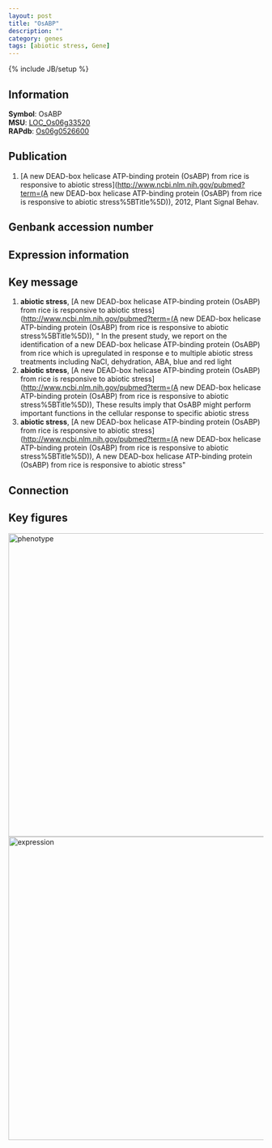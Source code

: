 ```yaml
---
layout: post
title: "OsABP"
description: ""
category: genes
tags: [abiotic stress, Gene]
---
```

{% include JB/setup %}

## Information
__Symbol__: OsABP  
__MSU__: [LOC_Os06g33520](http://rice.plantbiology.msu.edu/cgi-bin/ORF_infopage.cgi?orf=LOC_Os06g33520)  
__RAPdb__: [Os06g0526600](http://rapdb.dna.affrc.go.jp/viewer/gbrowse_details/irgsp1?name=Os06g0526600)  

## Publication
1. [A new DEAD-box helicase ATP-binding protein (OsABP) from rice is responsive to abiotic stress](http://www.ncbi.nlm.nih.gov/pubmed?term=(A new DEAD-box helicase ATP-binding protein (OsABP) from rice is responsive to abiotic stress%5BTitle%5D)), 2012, Plant Signal Behav.

## Genbank accession number

## Expression information

## Key message
1. __abiotic stress__, [A new DEAD-box helicase ATP-binding protein (OsABP) from rice is responsive to abiotic stress](http://www.ncbi.nlm.nih.gov/pubmed?term=(A new DEAD-box helicase ATP-binding protein (OsABP) from rice is responsive to abiotic stress%5BTitle%5D)), " In the present study, we report on the identification of a new DEAD-box helicase ATP-binding protein (OsABP) from rice which is upregulated in response e to multiple abiotic stress treatments including NaCl, dehydration, ABA, blue and red light
2. __abiotic stress__, [A new DEAD-box helicase ATP-binding protein (OsABP) from rice is responsive to abiotic stress](http://www.ncbi.nlm.nih.gov/pubmed?term=(A new DEAD-box helicase ATP-binding protein (OsABP) from rice is responsive to abiotic stress%5BTitle%5D)),  These results imply that OsABP might perform important functions in the cellular response to specific abiotic stress
3. __abiotic stress__, [A new DEAD-box helicase ATP-binding protein (OsABP) from rice is responsive to abiotic stress](http://www.ncbi.nlm.nih.gov/pubmed?term=(A new DEAD-box helicase ATP-binding protein (OsABP) from rice is responsive to abiotic stress%5BTitle%5D)), A new DEAD-box helicase ATP-binding protein (OsABP) from rice is responsive to abiotic stress"

## Connection

## Key figures
<img src="http://ricencode.github.io/images/OsABP.pheno.png" alt="phenotype"  style="width: 600px;"/>

<img src="http://ricencode.github.io/images/OsABP.exp.png" alt="expression"  style="width: 600px;"/>


